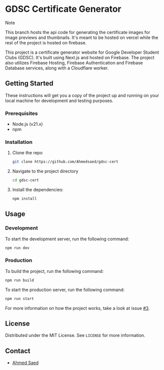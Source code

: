 # GDSC Certificate Generator

> [!NOTE]
> This branch hosts the api code for generating the certificate images for image previews and thumbnails.
> It's meant to be hosted on vercel while the rest of the project is hosted on firebase.

This project is a certificate generator website for Google Developer Student Clubs (GDSC). It's built using Next.js and hosted on Firebase. The project also utilizes Firebase Hosting, Firebase Authentication and Firebase Database services, along with a Cloudflare worker.

## Getting Started

These instructions will get you a copy of the project up and running on your local machine for development and testing purposes.

### Prerequisites

- Node.js (v21.x)
- npm

### Installation

1. Clone the repo
   ```sh
   git clone https://github.com/Ahmedsaed/gdsc-cert
   ```
2. Navigate to the project directory
   ```sh
   cd gdsc-cert
   ```
3. Install the dependencies:
   ```sh
   npm install
   ```

## Usage

### Development

To start the development server, run the following command:

```sh
npm run dev
```

### Production

To build the project, run the following command:

```sh
npm run build
```

To start the production server, run the following command:

```sh
npm run start
```

For more information on how the project works, take a look at issue [#3](https://github.com/Ahmedsaed/gdsc-cert/issues/3).

## License

Distributed under the MIT License. See `LICENSE` for more information.

## Contact

- [Ahmed Saed](https://github.com/Ahmedsaed)
